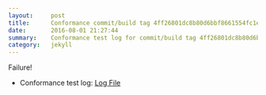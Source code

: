 ```yaml
---
layout:     post
title:      Conformance commit/build tag 4ff26801dc8b80d6bbf8661554fc1e1501c10c22
date:       2016-08-01 21:27:44
summary:    Conformance test log for commit/build tag 4ff26801dc8b80d6bbf8661554fc1e1501c10c22.
category:   jekyll
---
```


Failure!

- Conformance test log: [Log File](http://s3-us-west-2.amazonaws.com/kraken-e2e-logs/conformance/kraken_4ff26801dc8b80d6bbf8661554fc1e1501c10c22/build-log.txt)
